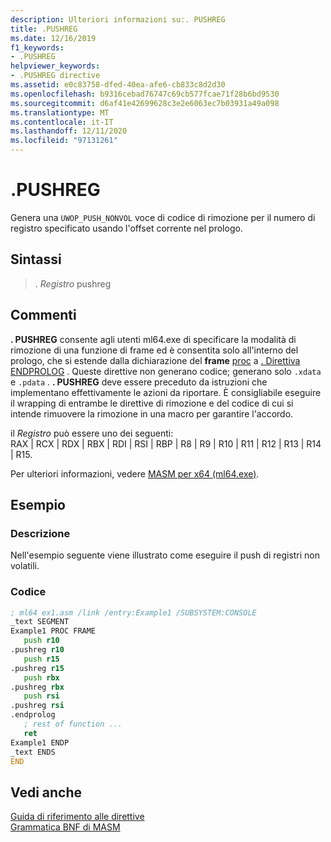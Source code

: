 ```yaml
---
description: Ulteriori informazioni su:. PUSHREG
title: .PUSHREG
ms.date: 12/16/2019
f1_keywords:
- .PUSHREG
helpviewer_keywords:
- .PUSHREG directive
ms.assetid: e0c83758-dfed-40ea-afe6-cb833c8d2d30
ms.openlocfilehash: b9316cebad76747c69cb577fcae71f28b6bd9530
ms.sourcegitcommit: d6af41e42699628c3e2e6063ec7b03931a49a098
ms.translationtype: MT
ms.contentlocale: it-IT
ms.lasthandoff: 12/11/2020
ms.locfileid: "97131261"
---
```

# <a name="pushreg"></a>.PUSHREG

Genera una `UWOP_PUSH_NONVOL` voce di codice di rimozione per il numero di registro specificato usando l'offset corrente nel prologo.

## <a name="syntax"></a>Sintassi

> . *Registro* pushreg

## <a name="remarks"></a>Commenti

**. PUSHREG** consente agli utenti ml64.exe di specificare la modalità di rimozione di una funzione di frame ed è consentita solo all'interno del prologo, che si estende dalla dichiarazione del **frame** [proc](proc.md) a [. Direttiva ENDPROLOG](dot-endprolog.md) . Queste direttive non generano codice; generano solo `.xdata` e `.pdata` . **. PUSHREG** deve essere preceduto da istruzioni che implementano effettivamente le azioni da riportare. È consigliabile eseguire il wrapping di entrambe le direttive di rimozione e del codice di cui si intende rimuovere la rimozione in una macro per garantire l'accordo.

il *Registro* può essere uno dei seguenti: \
RAX | RCX | RDX | RBX | RDI | RSI | RBP | R8 | R9 | R10 | R11 | R12 | R13 | R14 | R15.

Per ulteriori informazioni, vedere [MASM per x64 (ml64.exe)](masm-for-x64-ml64-exe.md).

## <a name="sample"></a>Esempio

### <a name="description"></a>Descrizione

Nell'esempio seguente viene illustrato come eseguire il push di registri non volatili.

### <a name="code"></a>Codice

```asm
; ml64 ex1.asm /link /entry:Example1 /SUBSYSTEM:CONSOLE
_text SEGMENT
Example1 PROC FRAME
   push r10
.pushreg r10
   push r15
.pushreg r15
   push rbx
.pushreg rbx
   push rsi
.pushreg rsi
.endprolog
   ; rest of function ...
   ret
Example1 ENDP
_text ENDS
END
```

## <a name="see-also"></a>Vedi anche

[Guida di riferimento alle direttive](directives-reference.md)\
[Grammatica BNF di MASM](masm-bnf-grammar.md)
